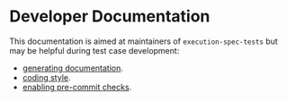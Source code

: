# Developer Documentation

This documentation is aimed at maintainers of `execution-spec-tests` but may be helpful during test case development:

- [generating documentation](./docs.md).
- [coding style](./coding_style.md).
- [enabling pre-commit checks](./precommit.md).
